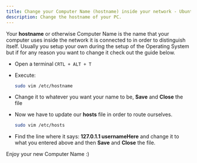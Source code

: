 ```yaml
---
title: Change your Computer Name (hostname) inside your network - Ubuntu
description: Change the hostname of your PC.
---
```


Your **hostname** or otherwise Computer Name is the name that your computer uses inside the network it is connected to in order to distinguish itself. Usually you setup your own during the setup of the Operating System but if for any reason you want to change it check out the guide below.

- Open a terminal ```CRTL + ALT + T```

- Execute:

    ```bash
    sudo vim /etc/hostname
    ```

- Change it to whatever you want your name to be, **Save** and **Close** the file

- Now we have to update our **hosts** file in order to route ourselves.

    ```bash
    sudo vim /etc/hosts
    ```

- Find the line where it says: **127.0.1.1 usernameHere** and change it to what you entered above and then **Save** and **Close** the file.

Enjoy your new Computer Name :)
